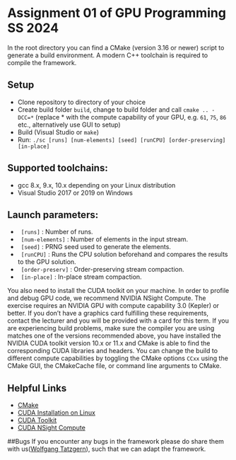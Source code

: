 # Assignment 01 of GPU Programming SS 2024

In the root directory you can find a CMake (version 3.16 or newer) script to generate a
build environment. A modern C++ toolchain is required to compile the framework.
## Setup
* Clone repository to directory of your choice
* Create build folder `build`, change to build folder and call `cmake .. -DCC=*`
(replace * with the compute capability of your GPU, e.g. `61`, `75`, `86` etc., alternatively use GUI to setup)
* Build (Visual Studio or `make`)
* Run: `./sc [runs] [num-elements] [seed] [runCPU] [order-preserving] [in-place]`
## Supported toolchains:
* gcc 8.x, 9.x, 10.x depending on your Linux distribution
* Visual Studio 2017 or 2019 on Windows
## Launch parameters:
* ` [runs]` : Number of runs.
* ` [num-elements]` : Number of elements in the input stream.
* ` [seed]` : PRNG seed used to generate the elements.
* ` [runCPU]` : Runs the CPU solution beforehand and compares the results to the GPU solution.
* ` [order-preserv]` : Order-preserving stream compaction.
* ` [in-place]` : In-place stream compaction.


You also need to install the CUDA toolkit on your machine. In order to profile and debug GPU code, we recommend NVIDIA NSight Compute. The exercise requires an NVIDIA GPU with compute capability 3.0 (Kepler) or better. If you don’t have a graphics card fulfilling these requirements, contact the lecturer and you will be provided with a card for this term. If you are experiencing build problems, make sure the compiler you are using matches one of the versions recommended above, you have installed the NVIDIA CUDA toolkit version 10.x or 11.x and CMake is able to find the corresponding CUDA libraries and headers. You can change the build to different compute capabilities by toggling the CMake options `CCxx` using the CMake GUI, the CMakeCache file, or command line arguments to CMake.

## Helpful Links
* [CMake](http://www.cmake.org/)
* [CUDA Installation on Linux](http://docs.nvidia.com/cuda/cuda-installation-guide-linux/index.html)
* [CUDA Toolkit](https://developer.nvidia.com/cuda-toolkit)
* [CUDA NSight Compute](https://developer.nvidia.com/nsight-compute)


##Bugs
If you encounter any bugs in the framework please do share them with us([Wolfgang Tatzgern](mailto:wolfgang.tatzgern@icg.tugraz.at?subject=[Ass01]%20Bug%20Report)), such that we can adapt the framework.
